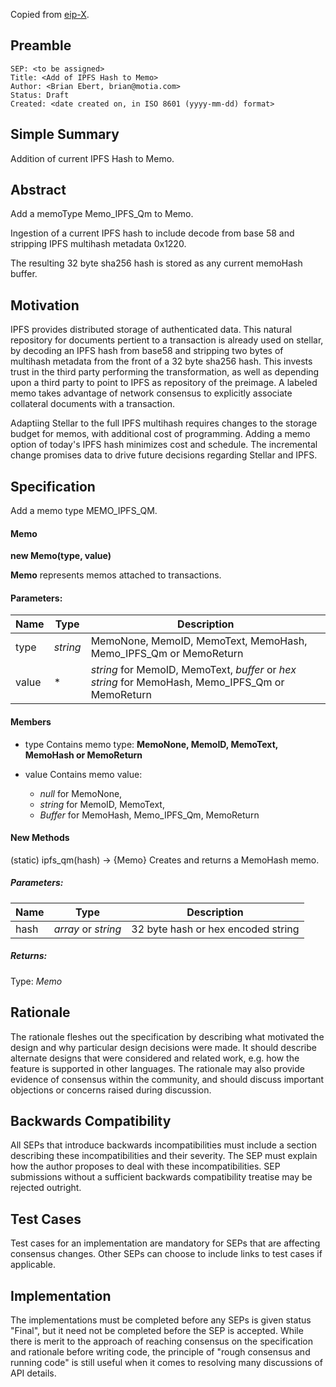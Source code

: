 Copied from [eip-X](https://github.com/ethereum/EIPs/blob/master/eip-X.md).

## Preamble

```
SEP: <to be assigned>
Title: <Add of IPFS Hash to Memo>
Author: <Brian Ebert, brian@motia.com>
Status: Draft
Created: <date created on, in ISO 8601 (yyyy-mm-dd) format>
```

## Simple Summary
Addition of current IPFS Hash to Memo.

## Abstract
Add a memoType Memo_IPFS_Qm to Memo.

Ingestion of a current IPFS hash to include decode from base 58 and stripping IPFS multihash metadata 0x1220.

The resulting 32 byte sha256 hash is stored as any current memoHash buffer.

## Motivation
IPFS provides distributed storage of authenticated data.  This natural repository for documents pertient to a transaction is already used on stellar, by decoding an IPFS hash from base58 and stripping two bytes of multihash metadata from the front of a 32 byte sha256 hash.  This invests trust in the third party performing the transformation, as well as depending upon a third party to point to IPFS as repository of the preimage. A labeled memo takes advantage of network consensus to explicitly associate collateral documents with a transaction.

Adaptiing Stellar to the full IPFS multihash requires changes to the storage budget for memos, with additional cost of programming. Adding a memo option of today's IPFS hash minimizes cost and schedule.  The incremental change promises data to drive future decisions regarding Stellar and IPFS.

## Specification
Add a memo type MEMO_IPFS_QM.

#### Memo
**new Memo(type, value)**

**Memo** represents memos attached to transactions.

#### Parameters:
Name	| Type  |	Description
----- | ----- | -----------
type	|*string* | MemoNone, MemoID, MemoText, MemoHash, Memo_IPFS_Qm or MemoReturn
value |	*     | *string* for MemoID, MemoText, *buffer* or *hex string* for MemoHash, Memo_IPFS_Qm or MemoReturn

#### Members

* type
Contains memo type: **MemoNone, MemoID, MemoText, MemoHash or MemoReturn**


* value
Contains memo value:
  * *null* for MemoNone,
  * *string* for MemoID, MemoText,
  * *Buffer* for MemoHash, Memo_IPFS_Qm, MemoReturn

#### New Methods

(static) ipfs_qm(hash) → {Memo}
Creates and returns a MemoHash memo.

##### Parameters:
Name | Type | Description
---- | ---- | ------------
hash |	*array* or *string*	 | 32 byte hash or hex encoded string

##### Returns:
Type:  *Memo*

## Rationale
The rationale fleshes out the specification by describing what motivated the design and why particular design decisions were made. It should describe alternate designs that were considered and related work, e.g. how the feature is supported in other languages. The rationale may also provide evidence of consensus within the community, and should discuss important objections or concerns raised during discussion.

## Backwards Compatibility
All SEPs that introduce backwards incompatibilities must include a section describing these incompatibilities and their severity. The SEP must explain how the author proposes to deal with these incompatibilities. SEP submissions without a sufficient backwards compatibility treatise may be rejected outright.

## Test Cases
Test cases for an implementation are mandatory for SEPs that are affecting consensus changes. Other SEPs can choose to include links to test cases if applicable.

## Implementation
The implementations must be completed before any SEPs is given status "Final", but it need not be completed before the SEP is accepted. While there is merit to the approach of reaching consensus on the specification and rationale before writing code, the principle of "rough consensus and running code" is still useful when it comes to resolving many discussions of API details.
